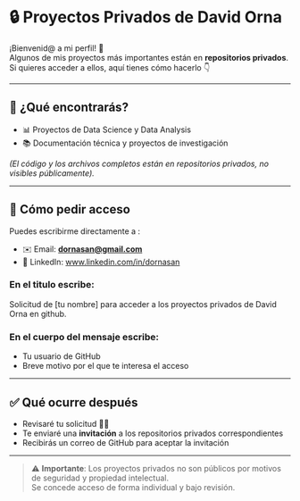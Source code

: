 # 🔒 Proyectos Privados de David Orna

¡Bienvenid@ a mi perfil! 🙌  
Algunos de mis proyectos más importantes están en **repositorios privados**.  
Si quieres acceder a ellos, aquí tienes cómo hacerlo 👇

---

## 📌 ¿Qué encontrarás?
- 📊 Proyectos de Data Science y Data Analysis
- 📚 Documentación técnica y proyectos de investigación  

*(El código y los archivos completos están en repositorios privados, no visibles públicamente).*

---

## 🔑 Cómo pedir acceso
Puedes escribirme directamente a :  
- ✉️ Email: **dornasan@gmail.com**  
- 💼 LinkedIn: www.linkedin.com/in/dornasan

### En el titulo escribe:  
Solicitud de  [tu nombre]  para acceder a los proyectos privados de David Orna en github.

### En el cuerpo del mensaje escribe:  
- Tu usuario de GitHub  
- Breve motivo por el que te interesa el acceso  

---

## ✅ Qué ocurre después
- Revisaré tu solicitud 🕵️‍♂️  
- Te enviaré una **invitación** a los repositorios privados correspondientes  
- Recibirás un correo de GitHub para aceptar la invitación  

---

> ⚠️ **Importante**: Los proyectos privados no son públicos por motivos de seguridad y propiedad intelectual.  
> Se concede acceso de forma individual y bajo revisión. 
